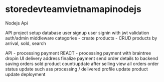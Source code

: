 # storedevteamvietnamapinodejs
Nodejs Api

API
project setup
database
user signup
user signin with jwt 
validation
auth/admin middleware
categories - create
products - CRUD
products by arrival, sold, search


API - processing payment
REACT - processing payment with braintree dropin UI
delivery address
finalize payment
send order details to backend
saving orders
sold product count/update after selling
view all orders
order status update such ass processing / delivered
profile update
product update
deployment
